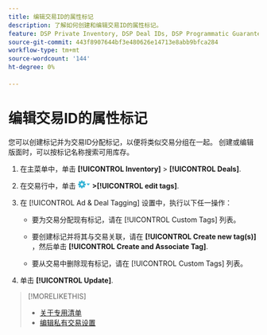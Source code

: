 ```yaml
---
title: 编辑交易ID的属性标记
description: 了解如何创建和编辑交易ID的属性标记。
feature: DSP Private Inventory, DSP Deal IDs, DSP Programmatic Guaranteed Deals
source-git-commit: 443f8907644bf3e480626e14713e8abb9bfca284
workflow-type: tm+mt
source-wordcount: '144'
ht-degree: 0%

---
```


# 编辑交易ID的属性标记

您可以创建标记并为交易ID分配标记，以便将类似交易分组在一起。 创建或编辑版面时，可以按标记名称搜索可用库存。

1. 在主菜单中，单击 **[!UICONTROL Inventory]** > **[!UICONTROL Deals]**.

1. 在交易行中，单击 ![“选项”菜单](/help/dsp/assets/options-menu.png) **>[!UICONTROL edit tags]**.

1. 在 [!UICONTROL Ad & Deal Tagging] 设置中，执行以下任一操作：

   * 要为交易分配现有标记，请在 [!UICONTROL Custom Tags] 列表。

   * 要创建标记并将其与交易关联，请在 **[!UICONTROL Create new tag(s)]** ，然后单击 **[!UICONTROL Create and Associate Tag]**.

   * 要从交易中删除现有标记，请在 [!UICONTROL Custom Tags] 列表。

1. 单击 **[!UICONTROL Update]**.

>[!MORELIKETHIS]
>
>* [关于专用清单](private-inventory-about.md)
>* [编辑私有交易设置](/help/dsp/inventory/deal-id-edit.md)


